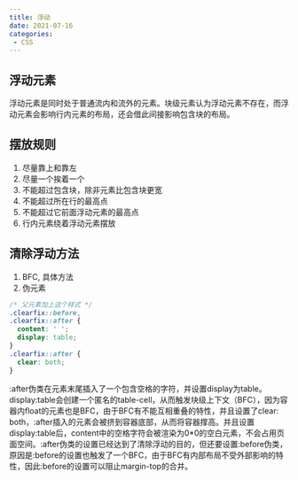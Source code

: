 ```yaml
---
title: 浮动
date: 2021-07-16
categories: 
 - CSS
---
```


## 浮动元素
浮动元素是同时处于普通流内和流外的元素。块级元素认为浮动元素不存在，而浮动元素会影响行内元素的布局，还会借此间接影响包含块的布局。

## 摆放规则
1. 尽量靠上和靠左
2. 尽量一个挨着一个
3. 不能超过包含块，除非元素比包含块更宽
4. 不能超过所在行的最高点
5. 不能超过它前面浮动元素的最高点
6. 行内元素绕着浮动元素摆放

## 清除浮动方法
1. BFC, 具体方法
2. 伪元素
```css
/* 父元素加上这个样式 */
.clearfix::before,
.clearfix::after {
  content: ' ';
  display: table;
}
.clearfix::after {
  clear: both;
}
```
:after伪类在元素末尾插入了一个包含空格的字符，并设置display为table。display:table会创建一个匿名的table-cell，从而触发块级上下文（BFC），因为容器内float的元素也是BFC，由于BFC有不能互相重叠的特性，并且设置了clear: both，:after插入的元素会被挤到容器底部，从而将容器撑高。并且设置display:table后，content中的空格字符会被渲染为0*0的空白元素，不会占用页面空间。:after伪类的设置已经达到了清除浮动的目的，但还要设置:before伪类，原因是:before的设置也触发了一个BFC，由于BFC有内部布局不受外部影响的特性，因此:before的设置可以阻止margin-top的合并。